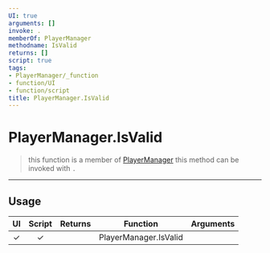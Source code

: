 ```yaml
---
UI: true
arguments: []
invoke: .
memberOf: PlayerManager
methodname: IsValid
returns: []
script: true
tags:
- PlayerManager/_function
- function/UI
- function/script
title: PlayerManager.IsValid
---
```

# PlayerManager.IsValid
> this function is a member of [PlayerManager](civ-6/lua/PlayerManager.md)
> this method can be invoked with `.`
-----
## Usage
|  UI | Script | Returns | Function | Arguments |
|:---:|:------:|-------:|:--------:|:---------|
|✓|✓||PlayerManager.IsValid||
